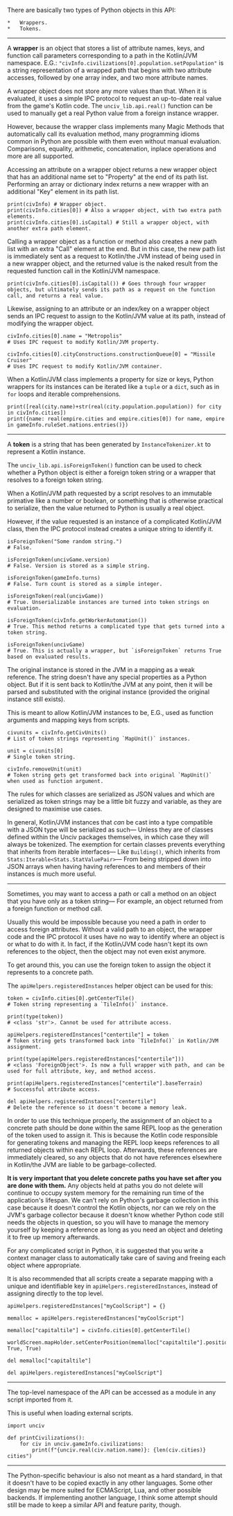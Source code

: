 There are basically two types of Python objects in this API:

	*	Wrappers.
	*	Tokens.

---

A **wrapper** is an object that stores a list of attribute names, keys, and function call parameters corresponding to a path in the Kotlin/JVM namespace. E.G.: `"civInfo.civilizations[0].population.setPopulation"` is a string representation of a wrapped path that begins with two attribute accesses, followed by one array index, and two more attribute names.

A wrapper object does not store any more values than that. When it is evaluated, it uses a simple IPC protocol to request an up-to-date real value from the game's Kotlin code. The `unciv_lib.api.real()` function can be used to manually get a real Python value from a foreign instance wrapper.

However, because the wrapper class implements many Magic Methods that automatically call its evaluation method, many programming idioms common in Python are possible with them even without manual evaluation. Comparisons, equality, arithmetic, concatenation, inplace operations and more are all supported.

Accessing an attribute on a wrapper object returns a new wrapper object that has an additional name set to "Property" at the end of its path list. Performing an array or dictionary index returns a new wrapper with an additional "Key" element in its path list.

```python3
print(civInfo) # Wrapper object.
print(civInfo.cities[0]) # Also a wrapper object, with two extra path elements.
print(civInfo.cities[0].isCapital) # Still a wrapper object, with another extra path element.
```

Calling a wrapper object as a function or method also creates a new path list with an extra "Call" element at the end. But in this case, the new path list is immediately sent as a request to Kotlin/the JVM instead of being used in a new wrapper object, and the returned value is the naked result from the requested function call in the Kotlin/JVM namespace.

```python3
print(civInfo.cities[0].isCapital()) # Goes through four wrapper objects, but ultimately sends its path as a request on the function call, and returns a real value.
```

Likewise, assigning to an attribute or an index/key on a wrapper object sends an IPC request to assign to the Kotlin/JVM value at its path, instead of modifying the wrapper object.

```python3
civInfo.cities[0].name = "Metropolis"
# Uses IPC request to modify Kotlin/JVM property.

civInfo.cities[0].cityConstructions.constructionQueue[0] = "Missile Cruiser"
# Uses IPC request to modify Kotlin/JVM container.
```

When a Kotlin/JVM class implements a property for size or keys, Python wrappers for its instances can be iterated like a `tuple` or a `dict`, such as in `for` loops and iterable comprehensions.

```python3
print([real(city.name)+str(real(city.population.population)) for city in civInfo.cities])
print({name: real(empire.cities and empire.cities[0]) for name, empire in gameInfo.ruleSet.nations.entries()})
```

---

A **token** is a string that has been generated by `InstanceTokenizer.kt` to represent a Kotlin instance.

The `unciv_lib.api.isForeignToken()` function can be used to check whether a Python object is either a foreign token string or a wrapper that resolves to a foreign token string.

When a Kotlin/JVM path requested by a script resolves to an immutable primative like a number or boolean, or something that is otherwise practical to serialize, then the value returned to Python is usually a real object.

However, if the value requested is an instance of a complicated Kotlin/JVM class, then the IPC protocol instead creates a unique string to identify it.

```python3
isForeignToken("Some random string.")
# False.

isForeignToken(uncivGame.version)
# False. Version is stored as a simple string.

isForeignToken(gameInfo.turns)
# False. Turn count is stored as a simple integer.

isForeignToken(real(uncivGame))
# True. Unserializable instances are turned into token strings on evaluation.

isForeignToken(civInfo.getWorkerAutomation())
# True. This method returns a complicated type that gets turned into a token string.

isForeignToken(uncivGame)
# True. This is actually a wrapper, but `isForeignToken` returns True based on evaluated results.
```

The original instance is stored in the JVM in a mapping as a weak reference. The string doesn't have any special properties as a Python object. But if it is sent back to Kotlin/the JVM at any point, then it will be parsed and substituted with the original instance (provided the original instance still exists).

This is meant to allow Kotlin/JVM instances to be, E.G., used as function arguments and mapping keys from scripts.

```python3
civunits = civInfo.getCivUnits()
# List of token strings representing `MapUnit()` instances.

unit = civunits[0]
# Single token string.

civInfo.removeUnit(unit)
# Token string gets get transformed back into original `MapUnit()` when used as function argument.
```

The rules for which classes are serialized as JSON values and which are serialized as token strings may be a little bit fuzzy and variable, as they are designed to maximise use cases.

In general, Kotlin/JVM instances that *can* be cast into a type compatible with a JSON type will be serialized as such— Unless they are of classes defined within the Unciv packages themselves, in which case they will always be tokenized. The exemption for certain classes prevents everything that inherits from iterable interfaces— Like `Building()`, which inherits from `Stats:Iterable<Stats.StatValuePair>`— From being stripped down into JSON arrays when having having references to and members of their instances is much more useful.

---

Sometimes, you may want to access a path or call a method on an object that you have only as a token string— For example, an object returned from a foreign function or method call.

Usually this would be impossible because you need a path in order to access foreign attributes. Without a valid path to an object, the wrapper code and the IPC protocol it uses have no way to identify where an object is or what to do with it. In fact, if the Kotlin/JVM code hasn't kept its own references to the object, then the object may not even exist anymore.

To get around this, you can use the foreign token to assign the object it represents to a concrete path.

The `apiHelpers.registeredInstances` helper object can be used for this:

```python3
token = civInfo.cities[0].getCenterTile()
# Token string representing a `TileInfo()` instance.

print(type(token))
# <class 'str'>. Cannot be used for attribute access.

apiHelpers.registeredInstances["centertile"] = token
# Token string gets transformed back into `TileInfo()` in Kotlin/JVM assignment.

print(type(apiHelpers.registeredInstances["centertile"]))
# <class 'ForeignObject'>. Is now a full wrapper with path, and can be used for full attribute, key, and method access.

print(apiHelpers.registeredInstances["centertile"].baseTerrain)
# Successful attribute access.

del apiHelpers.registeredInstances["centertile"]
# Delete the reference so it doesn't become a memory leak.
```

In order to use this technique properly, the assignment of an object to a concrete path should be done within the same REPL loop as the generation of the token used to assign it. This is because the Kotlin code responsible for generating tokens and managing the REPL loop keeps references to all returned objects within each REPL loop. Afterwards, these references are immediately cleared, so any objects that do not have references elsewhere in Kotlin/the JVM are liable to be garbage-collected.

**It is very important that you delete concrete paths you have set after you are done with them.** Any objects held at paths you do not delete will continue to occupy system memory for the remaining run time of the application's lifespan. We can't rely on Python's garbage collection in this case because it doesn't control the Kotlin objects, nor can we rely on the JVM's garbage collector because it doesn't know whether Python code still needs the objects in question, so you will have to manage the memory yourself by keeping a reference as long as you need an object and deleting it to free up memory afterwards.

For any complicated script in Python, it is suggested that you write a context manager class to automatically take care of saving and freeing each object where appropriate.

It is also recommended that all scripts create a separate mapping with a unique and identifiable key in `apiHelpers.registeredInstances`, instead of assigning directly to the top level.

```python3
apiHelpers.registeredInstances["myCoolScript"] = {}

memalloc = apiHelpers.registeredInstances["myCoolScript"]

memalloc["capitaltile"] = civInfo.cities[0].getCenterTile()

worldScreen.mapHolder.setCenterPosition(memalloc["capitaltile"].position, True, True)

del memalloc["capitaltile"]

del apiHelpers.registeredInstances["myCoolScript"]
```

---

The top-level namespace of the API can be accessed as a module in any script imported from it.

This is useful when loading external scripts.

```python3
import unciv

def printCivilizations():
	for civ in unciv.gameInfo.civilizations:
		print(f"{unciv.real(civ.nation.name)}: {len(civ.cities)} cities")
```

---

The Python-specific behaviour is also not meant as a hard standard, in that it doesn't have to be copied exactly in any other languages. Some other design may be more suited for ECMAScript, Lua, and other possible backends. If implementing another language, I think some attempt should still be made to keep a similar API and feature parity, though.
